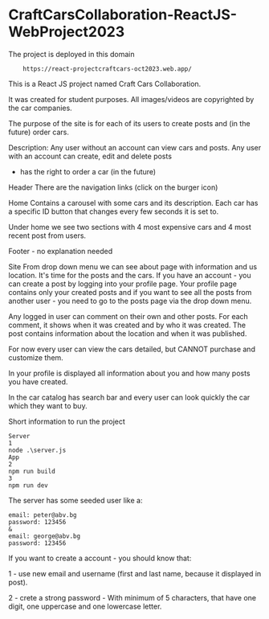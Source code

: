 # CraftCarsCollaboration-ReactJS-WebProject2023

The project is deployed in this domain

        https://react-projectcraftcars-oct2023.web.app/

This is a React JS project named Craft Cars Collaboration.

It was created for student purposes. All images/videos are copyrighted by the car companies.

The purpose of the site is for each of its users to create posts and (in the future) order cars.

Description:
Any user without an account can view cars and posts.
Any user with an account can create, edit and delete posts
+ has the right to order a car (in the future)

Header
There are the navigation links (click on the burger icon)

Home
Contains a carousel with some cars and its description. Each car has a specific ID button that changes every few seconds it is set to.

Under home we see two sections with 4 most expensive cars and 4 most recent post from users.

Footer - no explanation needed

Site
From drop down menu we can see about page with information and us location.
It's time for the posts and the cars.
If you have an account - you can create a post by logging into your profile page.
Your profile page contains only your created posts and if you want to see all the posts from another user - you need to go to the posts page via the drop down menu.

Any logged in user can comment on their own and other posts. For each comment, it shows when it was created and by who it was created.
The post contains information about the location and when it was published.

For now every user can view the cars detailed, but CANNOT purchase and customize them.

In your profile is displayed all information about you and how many posts you have created.

In the car catalog has search bar and every user can look quickly the car which they want to buy.


Short information to run the project

    Server
    1
    node .\server.js
    App
    2
    npm run build
    3
    npm run dev

The server has some seeded user like a:

    email: peter@abv.bg
    password: 123456
    &
    email: george@abv.bg
    password: 123456

If you want to create a account - you should know that:

1 - use new email and username (first and last name, because it displayed in post).

2 - crete a strong password -
With minimum of 5 characters, that have one digit, one uppercase and one lowercase letter.
